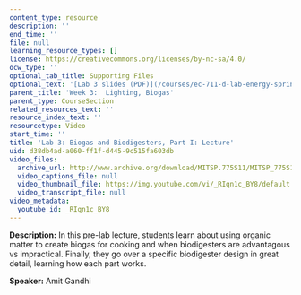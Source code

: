 ```yaml
---
content_type: resource
description: ''
end_time: ''
file: null
learning_resource_types: []
license: https://creativecommons.org/licenses/by-nc-sa/4.0/
ocw_type: ''
optional_tab_title: Supporting Files
optional_text: '[Lab 3 slides (PDF)](/courses/ec-711-d-lab-energy-spring-2011/resources/mitec_711s11_lab3)'
parent_title: 'Week 3:  Lighting, Biogas'
parent_type: CourseSection
related_resources_text: ''
resource_index_text: ''
resourcetype: Video
start_time: ''
title: 'Lab 3: Biogas and Biodigesters, Part I: Lecture'
uid: d38db4ad-a060-ff1f-d445-9c515fa603db
video_files:
  archive_url: http://www.archive.org/download/MITSP.775S11/MITSP_775S11lab03-1_300k.mp4
  video_captions_file: null
  video_thumbnail_file: https://img.youtube.com/vi/_RIqn1c_BY8/default.jpg
  video_transcript_file: null
video_metadata:
  youtube_id: _RIqn1c_BY8
---
```


**Description:** In this pre-lab lecture, students learn about using organic matter to create biogas for cooking and when biodigesters are advantagous vs impractical. Finally, they go over a specific biodigester design in great detail, learning how each part works.

**Speaker:** Amit Gandhi

